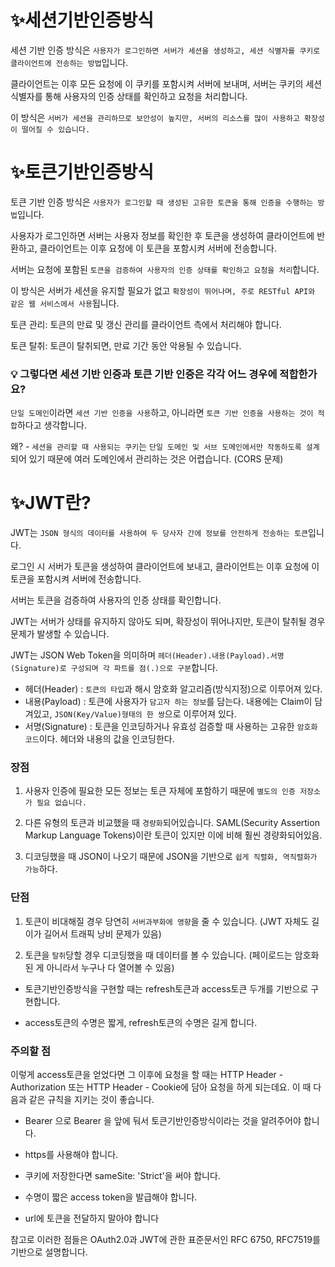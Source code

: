 # ✨세션기반인증방식

세션 기반 인증 방식은 `사용자가 로그인하면 서버가 세션을 생성하고, 세션 식별자를 쿠키로 클라이언트에 전송하는 방법`입니다.

클라이언트는 이후 모든 요청에 이 쿠키를 포함시켜 서버에 보내며, 서버는 쿠키의 세션 식별자를 통해 사용자의 인증 상태를 확인하고 요청을 처리합니다.

이 방식은 `서버가 세션을 관리하므로 보안성이 높지만, 서버의 리소스를 많이 사용하고 확장성이 떨어질 수 있습니다.`

# ✨토큰기반인증방식

토큰 기반 인증 방식은 `사용자가 로그인할 때 생성된 고유한 토큰을 통해 인증을 수행하는 방법`입니다.

사용자가 로그인하면 서버는 사용자 정보를 확인한 후 토큰을 생성하여 클라이언트에 반환하고, 클라이언트는 이후 요청에 이 토큰을 포함시켜 서버에 전송합니다.

서버는 요청에 포함된 `토큰을 검증하여 사용자의 인증 상태를 확인하고 요청을 처리`합니다.

이 방식은 서버가 세션을 유지할 필요가 없고 `확장성이 뛰어나며, 주로 RESTful API와 같은 웹 서비스에서 사용`됩니다.

토큰 관리: 토큰의 만료 및 갱신 관리를 클라이언트 측에서 처리해야 합니다.

토큰 탈취: 토큰이 탈취되면, 만료 기간 동안 악용될 수 있습니다.

### 💡 그렇다면 세션 기반 인증과 토큰 기반 인증은 각각 어느 경우에 적합한가요?

`단일 도메인`이라면 `세션 기반 인증을 사용`하고, 아니라면 `토큰 기반 인증을 사용하는 것이 적합`하다고 생각합니다.

왜? - `세션을 관리할 때 사용되는 쿠키`는 `단일 도메인 및 서브 도메인에서만 작동하도록 설계`되어 있기 때문에 여러 도메인에서 관리하는 것은 어렵습니다. (CORS 문제)

# ✨JWT란?

JWT는 `JSON 형식의 데이터를 사용하여 두 당사자 간에 정보를 안전하게 전송하는 토큰`입니다.

로그인 시 서버가 토큰을 생성하여 클라이언트에 보내고, 클라이언트는 이후 요청에 이 토큰을 포함시켜 서버에 전송합니다.

서버는 토큰을 검증하여 사용자의 인증 상태를 확인합니다.

JWT는 서버가 상태를 유지하지 않아도 되며, 확장성이 뛰어나지만, 토큰이 탈취될 경우 문제가 발생할 수 있습니다.

JWT는 JSON Web Token을 의미하며 `헤더(Header).내용(Payload).서명(Signature)로 구성되며 각 파트를 점(.)으로 구분`합니다.

- 헤더(Header) : `토큰의 타입`과 해시 암호화 알고리즘(방식지정)으로 이루어져 있다.
- 내용(Payload) : 토큰에 사용자가 `담고자 하는 정보`를 담는다. 내용에는 Claim이 담겨있고, `JSON(Key/Value)형태의 한 쌍`으로 이루어져 있다.
- 서명(Signature) : 토큰을 인코딩하거나 유효성 검증할 때 사용하는 고유한 `암호화 코드`이다. 헤더와 내용의 값을 인코딩한다.

### 장점

1. 사용자 인증에 필요한 모든 정보는 토큰 자체에 포함하기 때문에 `별도의 인증 저장소가 필요 없습니다.`

2. 다른 유형의 토큰과 비교했을 때 `경량화`되어있습니다. SAML(Security Assertion Markup Language Tokens)이란 토큰이 있지만 이에 비해 훨씬 경량화되어있음.

3. 디코딩했을 때 JSON이 나오기 때문에 JSON을 기반으로 `쉽게 직렬화, 역직렬화가 가능`하다.

### 단점

1. 토큰이 비대해질 경우 당연히 `서버과부화에 영향`을 줄 수 있습니다. (JWT 자체도 길이가 길어서 트래픽 낭비 문제가 있음)

2. 토큰을 `탈취`당할 경우 디코딩했을 때 데이터를 볼 수 있습니다. (페이로드는 암호화된 게 아니라서 누구나 다 열어볼 수 있음)

- 토큰기반인증방식을 구현할 때는 refresh토큰과 access토큰 두개를 기반으로 구현합니다.

- access토큰의 수명은 짧게, refresh토큰의 수명은 길게 합니다.

### 주의할 점

이렇게 access토큰을 얻었다면 그 이후에 요청을 할 때는 HTTP Header - Authorization 또는 HTTP Header - Cookie에 담아 요청을 하게 되는데요. 이 때 다음과 같은 규칙을 지키는 것이 좋습니다.

- Bearer 으로 Bearer 을 앞에 둬서 토큰기반인증방식이라는 것을 알려주어야 합니다.

- https를 사용해야 합니다.

- 쿠키에 저장한다면 sameSite: 'Strict'을 써야 합니다.

- 수명이 짧은 access token을 발급해야 합니다.

- url에 토큰을 전달하지 말아야 합니다

참고로 이러한 점들은 OAuth2.0과 JWT에 관한 표준문서인 RFC 6750, RFC7519를 기반으로 설명합니다.

